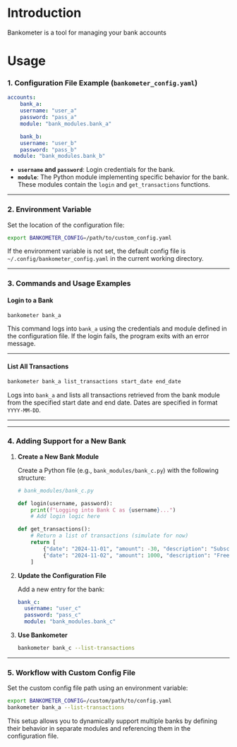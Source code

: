 

# Introduction 

Bankometer is a tool for managing your bank accounts 

# Usage 


### 1. Configuration File Example (`bankometer_config.yaml`)

```yaml
accounts:
    bank_a:
    username: "user_a"
    password: "pass_a"
    module: "bank_modules.bank_a"

    bank_b:
    username: "user_b"
    password: "pass_b"
  module: "bank_modules.bank_b"
```

- **`username` and `password`**: Login credentials for the bank.
- **`module`**: The Python module implementing specific behavior for the bank. These modules contain the `login` and `get_transactions` functions.

---

### **2. Environment Variable**

Set the location of the configuration file:

```bash
export BANKOMETER_CONFIG=/path/to/custom_config.yaml
```

If the environment variable is not set, the default config file is `~/.config/bankometer_config.yaml` in the current working directory.

---

### **3. Commands and Usage Examples**

#### **Login to a Bank**
```bash
bankometer bank_a
```
This command logs into `bank_a` using the credentials and module defined in the configuration file. If the login fails, the program exits with an error message.

---

#### **List All Transactions**
```bash
bankometer bank_a list_transactions start_date end_date
```
Logs into `bank_a` and lists all transactions retrieved from the bank module from the specified start date and end date. Dates are specified in format `YYYY-MM-DD`.

---


---

### **4. Adding Support for a New Bank**

1. **Create a New Bank Module**

   Create a Python file (e.g., `bank_modules/bank_c.py`) with the following structure:

   ```python
   # bank_modules/bank_c.py

   def login(username, password):
       print(f"Logging into Bank C as {username}...")
       # Add login logic here

   def get_transactions():
       # Return a list of transactions (simulate for now)
       return [
           {"date": "2024-11-01", "amount": -30, "description": "Subscription Fee"},
           {"date": "2024-11-02", "amount": 1000, "description": "Freelance Payment"},
       ]
   ```

2. **Update the Configuration File**

   Add a new entry for the bank:

   ```yaml
   bank_c:
     username: "user_c"
     password: "pass_c"
     module: "bank_modules.bank_c"
   ```

3. **Use Bankometer**

   ```bash
   bankometer bank_c --list-transactions
   ```

---

### **5. Workflow with Custom Config File**

Set the custom config file path using an environment variable:

```bash
export BANKOMETER_CONFIG=/custom/path/to/config.yaml
bankometer bank_a --list-transactions
``` 

This setup allows you to dynamically support multiple banks by defining their behavior in separate modules and referencing them in the configuration file.